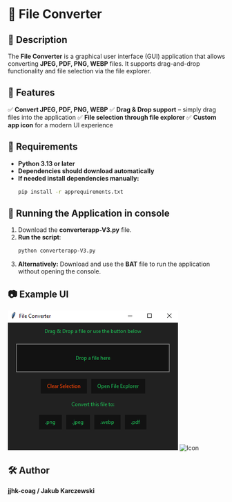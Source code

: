 # 📄 File Converter

## 📌 Description
The **File Converter** is a graphical user interface (GUI) application that allows converting **JPEG, PDF, PNG, WEBP** files. It supports drag-and-drop functionality and file selection via the file explorer.

## 🎨 Features
✅ **Convert JPEG, PDF, PNG, WEBP**
✅ **Drag & Drop support** – simply drag files into the application
✅ **File selection through file explorer**
✅ **Custom app icon** for a modern UI experience

## 🔧 Requirements
- **Python 3.13 or later**
- **Dependencies should download automatically**
- **If needed install dependencies manually:**
  ```sh
  pip install -r apprequirements.txt
  ```

## 🚀 Running the Application in console
1. Download the **converterapp-V3.py** file.
2. **Run the script**:
   ```sh
   python converterapp-V3.py
   ```
3. **Alternatively:** Download and use the **BAT** file to run the application without opening the console.

## 📷 Example UI
![Screenshot](Media/screenshot3.png)
![Icon](Media/app_icon.jpg)

## 🛠️ Author
**jjhk-coag / Jakub Karczewski**


